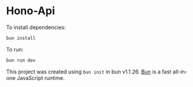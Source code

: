 # Hono-Api

To install dependencies:

```bash
bun install
```

To run:

```bash
bun run dev
```

This project was created using `bun init` in bun v1.1.26. [Bun](https://bun.sh) is a fast all-in-one JavaScript runtime.

